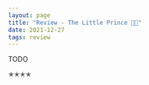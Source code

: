 ```yaml
---
layout: page
title: "Review - The Little Prince 👦✨"
date: 2021-12-27
tags: review
---
```


TODO 

✭✭✭✭
